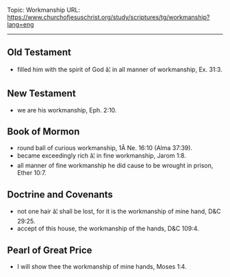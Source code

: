 Topic: Workmanship
URL: https://www.churchofjesuschrist.org/study/scriptures/tg/workmanship?lang=eng

---

## Old Testament

- filled him with the spirit of God â¦ in all manner of workmanship, Ex. 31:3.

## New Testament

- we are his workmanship, Eph. 2:10.

## Book of Mormon

- round ball of curious workmanship, 1Â Ne. 16:10 (Alma 37:39).
- became exceedingly rich â¦ in fine workmanship, Jarom 1:8.
- all manner of fine workmanship he did cause to be wrought in prison, Ether 10:7.

## Doctrine and Covenants

- not one hair â¦ shall be lost, for it is the workmanship of mine hand, D&C 29:25.
- accept of this house, the workmanship of the hands, D&C 109:4.

## Pearl of Great Price

- I will show thee the workmanship of mine hands, Moses 1:4.

